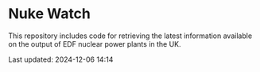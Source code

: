 # Nuke Watch

This repository includes code for retrieving the latest information available on the output of EDF nuclear power plants in the UK.

Last updated: 2024-12-06 14:14